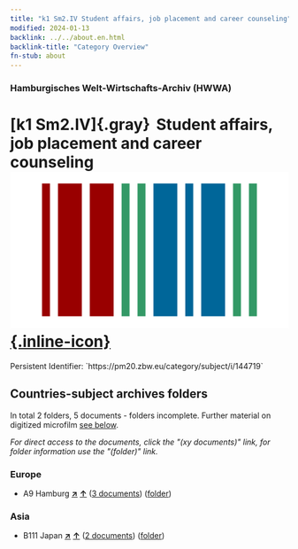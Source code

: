 ```yaml
---
title: "k1 Sm2.IV Student affairs, job placement and career counseling"
modified: 2024-01-13
backlink: ../../about.en.html
backlink-title: "Category Overview"
fn-stub: about
---
```


### Hamburgisches Welt-Wirtschafts-Archiv (HWWA)

# [k1 Sm2.IV]{.gray}&#8201; Student affairs, job placement and career counseling &#160; [![Wikidata](/images/Wikidata-logo.svg "Wikidata"){.inline-icon}](http://www.wikidata.org/entity/Q104700168)

<div class="hint">Persistent Identifier: `https://pm20.zbw.eu/category/subject/i/144719`</div>







## Countries-subject archives folders







In total 2 folders, 5 documents - folders incomplete. Further material on digitized microfilm [see below](#filmsections).

_For direct access to the documents, click the "(xy documents)" link, for folder information use the "(folder)" link._



### Europe

- A9 Hamburg [**&nearr;**](../../../geo/i/140905/about.en.html "Hamburg (all folders)") [**&uarr;**](../../../geo/about.en.html#A9 "Country category system") (<a href="https://pm20.zbw.eu/iiifview/folder/sh/140905,144719" title="about: Hamburg : Student affairs, job placement and career counseling" target="_blank">3 documents</a>) ([folder](../../../../folder/sh/1409xx/140905/1447xx/144719/about.en.html))

### Asia

- B111 Japan [**&nearr;**](../../../geo/i/141272/about.en.html "Japan (all folders)") [**&uarr;**](../../../geo/about.en.html#B111 "Country category system") (<a href="https://pm20.zbw.eu/iiifview/folder/sh/141272,144719" title="about: Japan : Student affairs, job placement and career counseling" target="_blank">2 documents</a>) ([folder](../../../../folder/sh/1412xx/141272/1447xx/144719/about.en.html))



<a id="filmsections" />













